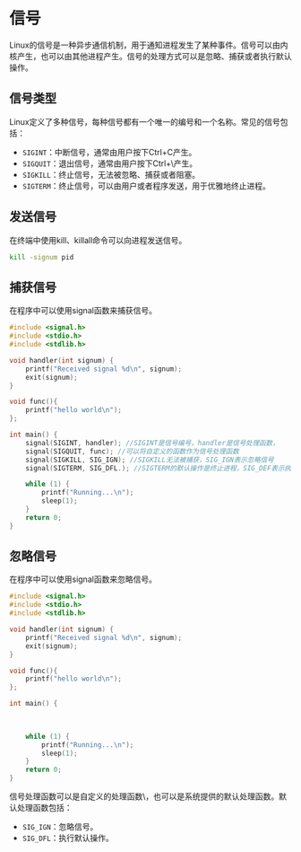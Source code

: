 # 信号
Linux的信号是一种异步通信机制，用于通知进程发生了某种事件。信号可以由内核产生，也可以由其他进程产生。信号的处理方式可以是忽略、捕获或者执行默认操作。

## 信号类型
Linux定义了多种信号，每种信号都有一个唯一的编号和一个名称。常见的信号包括：

- `SIGINT`：中断信号，通常由用户按下Ctrl+C产生。
- `SIGQUIT`：退出信号，通常由用户按下Ctrl+\产生。
- `SIGKILL`：终止信号，无法被忽略、捕获或者阻塞。
- `SIGTERM`：终止信号，可以由用户或者程序发送，用于优雅地终止进程。

## 发送信号
在终端中使用kill、killall命令可以向进程发送信号。

```bash
kill -signum pid
```

## 捕获信号
在程序中可以使用signal函数来捕获信号。

```c
#include <signal.h>
#include <stdio.h>
#include <stdlib.h>

void handler(int signum) {
    printf("Received signal %d\n", signum);
    exit(signum);
}

void func(){
    printf("hello world\n");
};

int main() {
    signal(SIGINT, handler); //SIGINT是信号编号，handler是信号处理函数，
    signal(SIGQUIT, func); //可以将自定义的函数作为信号处理函数
    signal(SIGKILL, SIG_IGN); //SIGKILL无法被捕获，SIG_IGN表示忽略信号
    signal(SIGTERM, SIG_DFL.); //SIGTERM的默认操作是终止进程，SIG_DEF表示执行默认操作

    while (1) {
        printf("Running...\n");
        sleep(1);
    }
    return 0;
}
```

## 忽略信号
在程序中可以使用signal函数来忽略信号。

```c
#include <signal.h>
#include <stdio.h>
#include <stdlib.h>

void handler(int signum) {
    printf("Received signal %d\n", signum);
    exit(signum);
}

void func(){
    printf("hello world\n");
};

int main() {
        
    

    while (1) {
        printf("Running...\n");
        sleep(1);
    }
    return 0;
}
```

信号处理函数可以是自定义的处理函数\，也可以是系统提供的默认处理函数。默认处理函数包括：

- `SIG_IGN`：忽略信号。
- `SIG_DFL`：执行默认操作。

